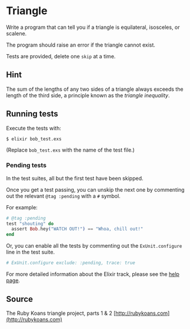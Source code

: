 # Triangle

Write a program that can tell you if a triangle is equilateral, isosceles, or scalene.

The program should raise an error if the triangle cannot exist.

Tests are provided, delete one `skip` at a time.

## Hint

The sum of the lengths of any two sides of a triangle always exceeds the
length of the third side, a principle known as the _triangle
inequality_.

## Running tests

Execute the tests with:

```bash
$ elixir bob_test.exs
```

(Replace `bob_test.exs` with the name of the test file.)


### Pending tests

In the test suites, all but the first test have been skipped.

Once you get a test passing, you can unskip the next one by
commenting out the relevant `@tag :pending` with a `#` symbol.

For example:

```elixir
# @tag :pending
test "shouting" do
  assert Bob.hey("WATCH OUT!") == "Whoa, chill out!"
end
```

Or, you can enable all the tests by commenting out the
`ExUnit.configure` line in the test suite.

```elixir
# ExUnit.configure exclude: :pending, trace: true
```

For more detailed information about the Elixir track, please
see the [help page](http://exercism.io/languages/elixir).

## Source

The Ruby Koans triangle project, parts 1 & 2 [http://rubykoans.com](http://rubykoans.com)
